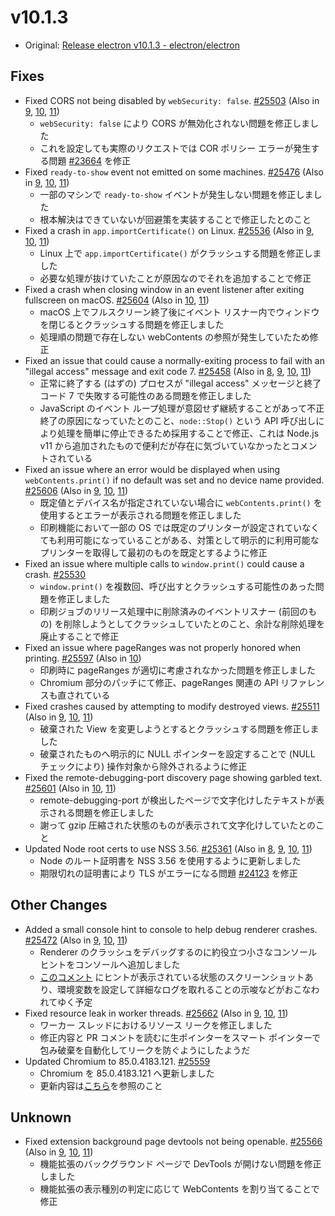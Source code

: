 # v10.1.3

- Original: [Release electron v10.1.3 - electron/electron](https://github.com/electron/electron/releases/tag/v10.1.3)

## Fixes

- Fixed CORS not being disabled by `webSecurity: false`. [#25503](https://github.com/electron/electron/pull/25503) (Also in [9](https://github.com/electron/electron/pull/25505), [10](https://github.com/electron/electron/pull/25503), [11](https://github.com/electron/electron/pull/25504))
  - `webSecurity: false` により CORS が無効化されない問題を修正しました
  - これを設定しても実際のリクエストでは COR ポリシー エラーが発生する問題 [#23664](https://github.com/electron/electron/issues/23664) を修正
- Fixed `ready-to-show` event not emitted on some machines. [#25476](https://github.com/electron/electron/pull/25476) (Also in [9](https://github.com/electron/electron/pull/25490), [10](https://github.com/electron/electron/pull/25476), [11](https://github.com/electron/electron/pull/25471))
  - 一部のマシンで `ready-to-show` イベントが発生しない問題を修正しました
  - 根本解決はできていないが回避策を実装することで修正したとのこと
- Fixed a crash in `app.importCertificate()` on Linux. [#25536](https://github.com/electron/electron/pull/25536) (Also in [9](https://github.com/electron/electron/pull/25538), [10](https://github.com/electron/electron/pull/25536), [11](https://github.com/electron/electron/pull/25537))
  - Linux 上で `app.importCertificate()` がクラッシュする問題を修正しました
  - 必要な処理が抜けていたことが原因なのでそれを追加することで修正
- Fixed a crash when closing window in an event listener after exiting fullscreen on macOS. [#25604](https://github.com/electron/electron/pull/25604) (Also in [10](https://github.com/electron/electron/pull/25604), [11](https://github.com/electron/electron/pull/25524))
  - macOS 上でフルスクリーン終了後にイベント リスナー内でウィンドウを閉じるとクラッシュする問題を修正しました
  - 処理順の問題で存在しない webContents の参照が発生していたため修正
- Fixed an issue that could cause a normally-exiting process to fail with an "illegal access" message and exit code 7. [#25458](https://github.com/electron/electron/pull/25458) (Also in [8](https://github.com/electron/electron/pull/25501), [9](https://github.com/electron/electron/pull/25502), [10](https://github.com/electron/electron/pull/25458), [11](https://github.com/electron/electron/pull/25459))
  - 正常に終了する (はずの) プロセスが "illegal access" メッセージと終了コード 7 で失敗する可能性のある問題を修正しました
  - JavaScript のイベント ループ処理が意図せず継続することがあって不正終了の原因になっていたとのこと、`node::Stop()` という API 呼び出しにより処理を簡単に停止できるため採用することで修正、これは Node.js v11 から追加されたもので便利だが存在に気づいていなかったとコメントされている
- Fixed an issue where an error would be displayed when using `webContents.print()` if no default was set and no device name provided. [#25606](https://github.com/electron/electron/pull/25606) (Also in [9](https://github.com/electron/electron/pull/25607), [10](https://github.com/electron/electron/pull/25606), [11](https://github.com/electron/electron/pull/25562))
  - 既定値とデバイス名が指定されていない場合に `webContents.print()` を使用するとエラーが表示される問題を修正しました
  - 印刷機能において一部の OS では既定のプリンターが設定されていなくても利用可能になっていることがある、対策として明示的に利用可能なプリンターを取得して最初のものを既定とするように修正
- Fixed an issue where multiple calls to `window.print()` could cause a crash. [#25530](https://github.com/electron/electron/pull/25530)
  - `window.print()` を複数回、呼び出すとクラッシュする可能性のあった問題を修正しました
  - 印刷ジョブのリリース処理中に削除済みのイベントリスナー (前回のもの) を削除しようとしてクラッシュしていたとのこと、余計な削除処理を廃止することで修正
- Fixed an issue where pageRanges was not properly honored when printing. [#25597](https://github.com/electron/electron/pull/25597) (Also in [10](https://github.com/electron/electron/pull/25597))
  - 印刷時に pageRanges が適切に考慮されなかった問題を修正しました
  - Chromium 部分のパッチにて修正、pageRanges 関連の API リファレンスも直されている
- Fixed crashes caused by attempting to modify destroyed views. [#25511](https://github.com/electron/electron/pull/25511) (Also in [9](https://github.com/electron/electron/pull/25609), [10](https://github.com/electron/electron/pull/25511), [11](https://github.com/electron/electron/pull/25509))
  - 破棄された View を変更しようとするとクラッシュする問題を修正しました
  - 破棄されたものへ明示的に NULL ポインターを設定することで (NULL チェックにより) 操作対象から除外されるように修正
- Fixed the remote-debugging-port discovery page showing garbled text. [#25601](https://github.com/electron/electron/pull/25601) (Also in [10](https://github.com/electron/electron/pull/25601), [11](https://github.com/electron/electron/pull/25602))
  - remote-debugging-port が検出したページで文字化けしたテキストが表示される問題を修正しました
  - 謝って gzip 圧縮された状態のものが表示されて文字化けしていたとのこと
- Updated Node root certs to use NSS 3.56. [#25361](https://github.com/electron/electron/pull/25361) (Also in [8](https://github.com/electron/electron/pull/25363), [9](https://github.com/electron/electron/pull/25364), [10](https://github.com/electron/electron/pull/25361), [11](https://github.com/electron/electron/pull/25362))
  - Node のルート証明書を NSS 3.56 を使用するように更新しました
  - 期限切れの証明書により TLS がエラーになる問題 [#24123](https://github.com/electron/electron/issues/24123) を修正

## Other Changes

- Added a small console hint to console to help debug renderer crashes. [#25472](https://github.com/electron/electron/pull/25472) (Also in [9](https://github.com/electron/electron/pull/25473), [10](https://github.com/electron/electron/pull/25472), [11](https://github.com/electron/electron/pull/25474))
  - Renderer のクラッシュをデバッグするのに約役立つ小さなコンソール ヒントをコンソールへ追加しました
  - [このコメント](https://github.com/electron/electron/issues/25141#issuecomment-686719615) にヒントが表示されている状態のスクリーンショットあり、環境変数を設定して詳細なログを取れることの示唆などがおこなわれてゆく予定
- Fixed resource leak in worker threads. [#25662](https://github.com/electron/electron/pull/25662) (Also in [9](https://github.com/electron/electron/pull/25663), [10](https://github.com/electron/electron/pull/25662), [11](https://github.com/electron/electron/pull/25661))
  - ワーカー スレッドにおけるリソース リークを修正しました
  - 修正内容と PR コメントを読むに生ポインターをスマート ポインターで包み破棄を自動化してリークを防ぐようにしたようだ
- Updated Chromium to 85.0.4183.121. [#25559](https://github.com/electron/electron/pull/25559)
  - Chromium を 85.0.4183.121 へ更新しました
  - 更新内容は[こちら](https://chromium.googlesource.com/chromium/src/+log/85.0.4183.98..85.0.4183.121?n=10000&pretty=fuller)を参照のこと

## Unknown

- Fixed extension background page devtools not being openable. [#25566](https://github.com/electron/electron/pull/25566) (Also in [9](https://github.com/electron/electron/pull/25567), [10](https://github.com/electron/electron/pull/25566), [11](https://github.com/electron/electron/pull/25366))
  - 機能拡張のバックグラウンド ページで DevTools が開けない問題を修正しました
  - 機能拡張の表示種別の判定に応じて WebContents を割り当てることで修正

